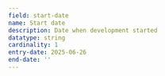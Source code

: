 ```yaml
---
field: start-date
name: Start date
description: Date when development started
datatype: string
cardinality: 1
entry-date: 2025-06-26
end-date: ''
---
```

